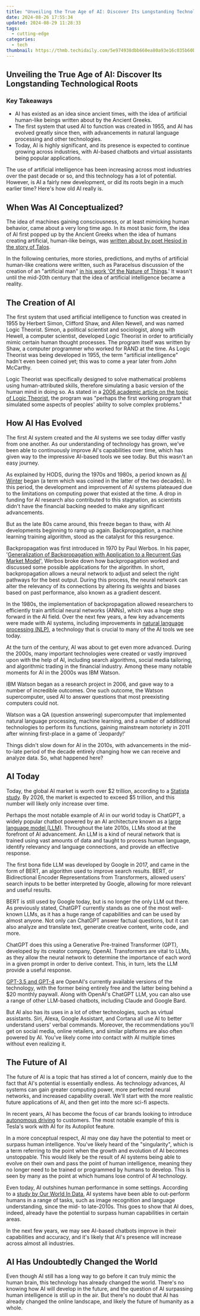```yaml
---
title: "Unveiling the True Age of AI: Discover Its Longstanding Technological Roots"
date: 2024-08-26 17:55:34
updated: 2024-08-29 11:28:33
tags:
  - cutting-edge
categories:
  - tech
thumbnail: https://thmb.techidaily.com/5e974938dbb660ea80a93e16c035b60b79b36010696a635f2d59959383d55084.jpg
---
```


## Unveiling the True Age of AI: Discover Its Longstanding Technological Roots

### Key Takeaways

* AI has existed as an idea since ancient times, with the idea of artificial human-like beings written about by the Ancient Greeks.
* The first system that used AI to function was created in 1955, and AI has evolved greatly since then, with advancements in natural language processing and other technologies.
* Today, AI is highly significant, and its presence is expected to continue growing across industries, with AI-based chatbots and virtual assistants being popular applications.

 The use of artificial intelligence has been increasing across most industries over the past decade or so, and this technology has a lot of potential. However, is AI a fairly new development, or did its roots begin in a much earlier time? Here's how old AI really is.

##  When Was AI Conceptualized?

 The idea of machines gaining consciousness, or at least mimicking human behavior, came about a very long time ago. In its most basic form, the idea of AI first popped up by the Ancient Greeks when the idea of humans creating artificial, human-like beings, was [written about by poet Hesiod in the story of Talos](https://news.stanford.edu/2019/02/28/ancient-myths-reveal-early-fantasies-artificial-life/).

 In the following centuries, more stories, predictions, and myths of artificial human-like creations were written, such as Paracelsus discussion of the creation of an "artificial man" [in his work 'Of the Nature of Things](https://erenow.org/common/history-philosophy-science-reader/58.php).' It wasn't until the mid-20th century that the idea of artificial intelligence became a reality.

##  The Creation of AI

 The first system that used artificial intelligence to function was created in 1955 by Herbert Simon, Clifford Shaw, and Allen Newell, and was named Logic Theorist. Simon, a political scientist and sociologist, along with Hewell, a computer scientist, developed Logic Theorist in order to artificially mimic certain human thought processes. The program itself was written by Shaw, a computer programmer who worked for RAND at the time. As Logic Theorist was being developed in 1955, the term "artificial intelligence" hadn't even been coined yet; this was to come a year later from John McCarthy.

 Logic Theorist was specifically designed to solve mathematical problems using human-attributed skills, therefore simulating a basic version of the human mind in doing so. As stated in a [2006 academic article on the topic of Logic Theorist](https://www.researchgate.net/publication/276216226%5FNewell%5Fand%5FSimon's%5FLogic%5FTheorist%5FHistorical%5FBackground%5Fand%5FImpact%5Fon%5FCognitive%5FModeling), the program was "perhaps the first working program that simulated some aspects of peoples' ability to solve complex problems."

##  How AI Has Evolved

 The first AI system created and the AI systems we see today differ vastly from one another. As our understanding of technology has grown, we've been able to continuously improve AI's capabilities over time, which has given way to the impressive AI-based tools we see today. But this wasn't an easy journey.

 As explained by HODS, during the 1970s and 1980s, a period known as [AI Winter](http://www.historyofdatascience.com/ai-winter-the-highs-and-lows-of-artificial-intelligence/) began (a term which was coined in the latter of the two decades). In this period, the development and improvement of AI systems plateaued due to the limitations on computing power that existed at the time. A drop in funding for AI research also contributed to this stagnation, as scientists didn't have the financial backing needed to make any significant advancements.

 But as the late 80s came around, this freeze began to thaw, with AI developments beginning to ramp up again. Backpropagation, a machine learning training algorithm, stood as the catalyst for this resurgence.

 Backpropagation was first introduced in 1970 by Paul Werbos. In his paper, '[Generalization of Backpropagation with Application to a Recurrent Gas Market Model](https://www.researchgate.net/publication/223074905%5FGeneralization%5Fof%5FBackpropagation%5Fwith%5FApplication%5Fto%5Fa%5FRecurrent%5FGas%5FMarket%5FModel)', Werbos broke down how backpropagation worked and discussed some possible applications for the algorithm. In short, backpropagation allows a neural network to adjust and select the right pathways for the best output. During this process, the neural network can alter the relevancy of its connections by altering its weights and biases based on past performance, also known as a gradient descent.

 In the 1980s, the implementation of backpropagation allowed researchers to efficiently train artificial neural networks (ANNs), which was a huge step forward in the AI field. Over the next few years, a few key advancements were made with AI systems, including improvements in [natural language processing (NLP)](https://extra-hints.techidaily.com/flight-in-the-smallest-form-a-compreenasive-look-at-dji-sparks-miniature-wonders/), a technology that is crucial to many of the AI tools we see today.

 At the turn of the century, AI was about to get even more advanced. During the 2000s, many important technologies were created or vastly improved upon with the help of AI, including search algorithms, social media tailoring, and algorithmic trading in the financial industry. Among these many notable moments for AI in the 2000s was IBM Watson.

 IBM Watson began as a research project in 2006, and gave way to a number of incredible outcomes. One such outcome, the Watson supercomputer, used AI to answer questions that most preexisting computers could not.

 Watson was a QA (question answering) supercomputer that implemented natural language processing, machine learning, and a number of additional technologies to perform its functions, gaining mainstream notoriety in 2011 after winning first-place in a game of 'Jeopardy!'

 Things didn't slow down for AI in the 2010s, with advancements in the mid-to-late period of the decade entirely changing how we can receive and analyze data. So, what happened here?

##  AI Today

 Today, the global AI market is worth over $2 trillion, according to a [Statista study](https://www.statista.com/statistics/1365145/artificial-intelligence-market-size/). By 2026, the market is expected to exceed $5 trillion, and this number will likely only increase over time.

 Perhaps the most notable example of AI in our world today is ChatGPT, a widely popular chatbot powered by an AI architecture known as a [large language model (LLM)](https://extra-support.techidaily.com/2024-approved-picture-perfect-presentation-software-for-impeccable-photo-framing/). Throughout the late 2010s, LLMs stood at the forefront of AI advancement. An LLM is a kind of neural network that is trained using vast amounts of data and taught to process human language, identify relevancy and language connections, and provide an effective response.

 The first bona fide LLM was developed by Google in 2017, and came in the form of BERT, an algorithm used to improve search results. BERT, or Bidirectional Encoder Representations from Transformers, allowed users' search inputs to be better interpreted by Google, allowing for more relevant and useful results.

 BERT is still used by Google today, but is no longer the only LLM out there. As previously stated, ChatGPT currently stands as one of the most well-known LLMs, as it has a huge range of capabilities and can be used by almost anyone. Not only can ChatGPT answer factual questions, but it can also analyze and translate text, generate creative content, write code, and more.

 ChatGPT does this using a Generative Pre-trained Transformer (GPT), developed by its creator company, OpenAI. Transformers are vital to LLMs, as they allow the neural network to determine the importance of each word in a given prompt in order to derive context. This, in turn, lets the LLM provide a useful response.

[GPT-3.5 and GPT-4](https://pokemon-go-android.techidaily.com/in-2024-15-best-strongest-pokemon-to-use-in-pokemon-go-pvp-leagues-for-honor-x50i-drfone-by-drfone-virtual-android/) are OpenAI's currently available versions of the technology, with the former being entirely free and the latter being behind a $20 monthly paywall. Along with OpenAI's ChatGPT LLM, you can also use a range of other LLM-based chatbots, including Claude and Google Bard.

 But AI also has its uses in a lot of other technologies, such as virtual assistants. Siri, Alexa, Google Assistant, and Cortana all use AI to better understand users' verbal commands. Moreover, the recommendations you'll get on social media, online retailers, and similar platforms are also often powered by AI. You've likely come into contact with AI multiple times without even realizing it.

##  The Future of AI

 The future of AI is a topic that has stirred a lot of concern, mainly due to the fact that AI's potential is essentially endless. As technology advances, AI systems can gain greater computing power, more perfected neural networks, and increased capability overall. We'll start with the more realistic future applications of AI, and then get into the more sci-fi aspects.

 In recent years, AI has become the focus of car brands looking to introduce [autonomous driving](https://www.makeuseof.com/self-driving-cars-explained/) to customers. The most notable example of this is Tesla's work with AI for its Autopilot feature.

 In a more conceptual respect, AI may one day have the potential to meet or surpass human intelligence. You've likely heard of the "singularity", which is a term referring to the point when the growth and evolution of AI becomes unstoppable. This would likely be the result of AI systems being able to evolve on their own and pass the point of human intelligence, meaning they no longer need to be trained or programmed by humans to develop. This is seen by many as the point at which humans lose control of AI technology.

 Even today, AI outshines human performance in some settings. According to a [study by Our World In Data](https://ourworldindata.org/artificial-intelligence?insight=ai-systems-perform-better-than-humans-in-language-and-image-recognition-in-some-tests#key-insights), AI systems have been able to out-perform humans in a range of tasks, such as image recognition and language understanding, since the mid- to late-2010s. This goes to show that AI does, indeed, already have the potential to surpass human capabilities in certain areas.

 In the next few years, we may see AI-based chatbots improve in their capabilities and accuracy, and it's likely that AI's presence will increase across almost all industries.

##  AI Has Undoubtedly Changed the World

 Even though AI still has a long way to go before it can truly mimic the human brain, this technology has already changed the world. There's no knowing how AI will develop in the future, and the question of AI surpassing human intelligence is still up in the air. But there's no doubt that AI has already changed the online landscape, and likely the future of humanity as a whole.

<ins class="adsbygoogle"
     style="display:block"
     data-ad-format="autorelaxed"
     data-ad-client="ca-pub-7571918770474297"
     data-ad-slot="1223367746"></ins>



<ins class="adsbygoogle"
     style="display:block"
     data-ad-client="ca-pub-7571918770474297"
     data-ad-slot="8358498916"
     data-ad-format="auto"
     data-full-width-responsive="true"></ins>
